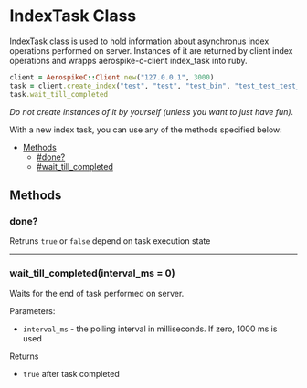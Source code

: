 # IndexTask Class

IndexTask class is used to hold information about asynchronus index operations performed on server. Instances of it are returned by client index operations and wrapps aerospike-c-client index_task into ruby.

```ruby
client = AerospikeC::Client.new("127.0.0.1", 3000)
task = client.create_index("test", "test", "test_bin", "test_test_test_bin_idx", :numeric)
task.wait_till_completed
```

*Do not create instances of it by yourself (unless you want to just have fun).*

With a new index task, you can use any of the methods specified below:

- [Methods](#methods)
  - [#done?](#done?)
  - [#wait_till_completed](#wait_till_completed)

<a name="methods"></a>
## Methods

<!--===============================================================================-->
<!-- done? -->
<a name="done?"></a>

### done?

Retruns `true` or `false` depend on task execution state

<!--===============================================================================-->
<hr/>
<!-- wait_till_completed -->
<a name="wait_till_completed"></a>

### wait_till_completed(interval_ms = 0)

Waits for the end of task performed on server.

Parameters:

- `interval_ms` - the polling interval in milliseconds. If zero, 1000 ms is used

Returns

- `true` after task completed
